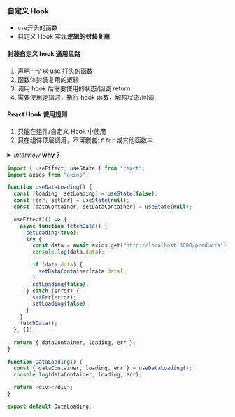 ### 自定义 Hook

- `use`开头的函数
- 自定义 Hook 实现**逻辑的封装复用**

#### 封装自定义 hook 通用思路

1. 声明一个以 use 打头的函数
2. 函数体封装复用的逻辑
3. 调用 hook 后需要使用的状态/回调 return
4. 需要使用逻辑时，执行 hook 函数，解构状态/回调

#### React Hook 使用规则

1. 只能在组件/自定义 Hook 中使用
2. 只在组件顶层调用，不可嵌套`if` `for` 或其他函数中
<details>
    <summary><i>Interview</i> <b>why？</b></summary>
</details>

```javascript
import { useEffect, useState } from "react";
import axios from "axios";

function useDataLoading() {
  const [loading, setLoading] = useState(false);
  const [err, setErr] = useState(null);
  const [dataContainer, setDataContainer] = useState(null);

  useEffect(() => {
    async function fetchData() {
      setLoading(true);
      try {
        const data = await axios.get("http://localhost:3000/products");
        console.log(data.data);

        if (data.data) {
          setDataContainer(data.data);
        }
        setLoading(false);
      } catch (error) {
        setErr(error);
        setLoading(false);
      }
    }
    fetchData();
  }, []);

  return { dataContainer, loading, err };
}

function DataLoading() {
  const { dataContainer, loading, err } = useDataLoading();
  console.log(dataContainer, loading, err);

  return <div></div>;
}

export default DataLoading;
```
